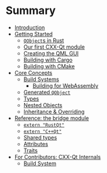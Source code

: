 <!--
SPDX-FileCopyrightText: 2021 Klarälvdalens Datakonsult AB, a KDAB Group company <info@kdab.com>
SPDX-FileContributor: Andrew Hayzen <andrew.hayzen@kdab.com>

SPDX-License-Identifier: MIT OR Apache-2.0
-->

# Summary

- [Introduction](./index.md)
- [Getting Started](./getting-started/index.md)
  - [`QObject`s in Rust](./getting-started/1-qobjects-in-rust.md)
  - [Our first CXX-Qt module](./getting-started/2-our-first-cxx-qt-module.md)
  - [Creating the QML GUI](./getting-started/3-qml-gui.md)
  - [Building with Cargo](./getting-started/4-cargo-executable.md)
  - [Building with CMake](./getting-started/5-cmake-integration.md)
- [Core Concepts](./concepts/index.md)
  - [Build Systems](./concepts/build_systems.md)
    - [Building for WebAssembly](./concepts/wasm-builds.md)
  - [Generated `QObject`](./concepts/generated_qobject.md)
  - [Types](./concepts/types.md)
  - [Nested Objects](./concepts/nested_objects.md)
  - [Inheritance & Overriding](./concepts/inheritance.md)
- [Reference: the bridge module](./bridge/index.md)
  - [`extern "RustQt"`](./bridge/extern_rustqt.md)
  - [`extern "C++Qt"`](./bridge/extern_cppqt.md)
  - [Shared types](./bridge/shared_types.md)
  - [Attributes](./bridge/attributes.md)
  - [Traits](./bridge/traits.md)
- [For Contributors: CXX-Qt Internals](./internals/index.md)
  - [Build System](./internals/build-system.md)
